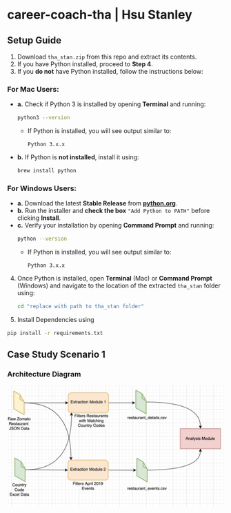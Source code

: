 # career-coach-tha | Hsu Stanley

## Setup Guide

1. Download `tha_stan.zip` from this repo and extract its contents.
2. If you have Python installed, proceed to **Step 4**.
3. If you **do not** have Python installed, follow the instructions below:

### **For Mac Users**:

- **a.** Check if Python 3 is installed by opening **Terminal** and running:
  ```sh
  python3 --version
  ```
  - If Python is installed, you will see output similar to:
    ```
    Python 3.x.x
    ```
- **b.** If Python is **not installed**, install it using:
  ```sh
  brew install python
  ```

### **For Windows Users**:

- **a.** Download the latest **Stable Release** from **[python.org](https://www.python.org/downloads/windows/)**.
- **b.** Run the installer and **check the box** `"Add Python to PATH"` before clicking **Install**.
- **c.** Verify your installation by opening **Command Prompt** and running:
  ```sh
  python --version
  ```
  - If Python is installed, you will see output similar to:
    ```
    Python 3.x.x
    ```

4. Once Python is installed, open **Terminal** (Mac) or **Command Prompt** (Windows) and navigate to the location of the extracted `tha_stan` folder using:

   ```sh
   cd "replace with path to tha_stan folder"

   ```

5. Install Dependencies using

```sh
pip install -r requirements.txt
```

## Case Study Scenario 1

### **Architecture Diagram**

![Scenario 1 Architecture Diagram](scenario_1_architecture.jpg)
